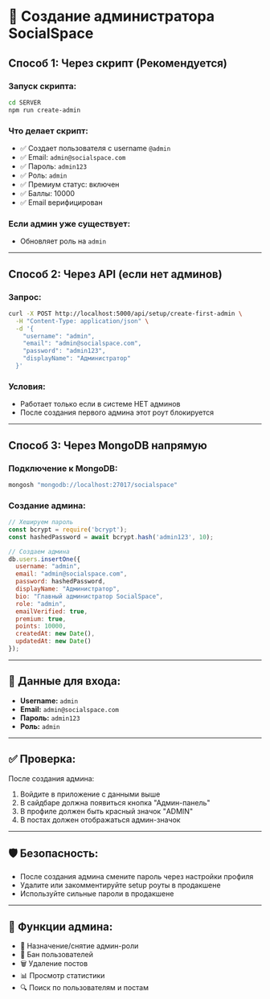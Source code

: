 # 🚀 Создание администратора SocialSpace

## Способ 1: Через скрипт (Рекомендуется)

### Запуск скрипта:
```bash
cd SERVER
npm run create-admin
```

### Что делает скрипт:
- ✅ Создает пользователя с username `@admin`
- ✅ Email: `admin@socialspace.com`
- ✅ Пароль: `admin123`
- ✅ Роль: `admin`
- ✅ Премиум статус: включен
- ✅ Баллы: 10000
- ✅ Email верифицирован

### Если админ уже существует:
- Обновляет роль на `admin`

---

## Способ 2: Через API (если нет админов)

### Запрос:
```bash
curl -X POST http://localhost:5000/api/setup/create-first-admin \
  -H "Content-Type: application/json" \
  -d '{
    "username": "admin",
    "email": "admin@socialspace.com", 
    "password": "admin123",
    "displayName": "Администратор"
  }'
```

### Условия:
- Работает только если в системе НЕТ админов
- После создания первого админа этот роут блокируется

---

## Способ 3: Через MongoDB напрямую

### Подключение к MongoDB:
```bash
mongosh "mongodb://localhost:27017/socialspace"
```

### Создание админа:
```javascript
// Хешируем пароль
const bcrypt = require('bcrypt');
const hashedPassword = await bcrypt.hash('admin123', 10);

// Создаем админа
db.users.insertOne({
  username: "admin",
  email: "admin@socialspace.com",
  password: hashedPassword,
  displayName: "Администратор",
  bio: "Главный администратор SocialSpace",
  role: "admin",
  emailVerified: true,
  premium: true,
  points: 10000,
  createdAt: new Date(),
  updatedAt: new Date()
});
```

---

## 🔐 Данные для входа:

- **Username:** `admin`
- **Email:** `admin@socialspace.com`
- **Пароль:** `admin123`
- **Роль:** `admin`

---

## ✅ Проверка:

После создания админа:
1. Войдите в приложение с данными выше
2. В сайдбаре должна появиться кнопка "Админ-панель"
3. В профиле должен быть красный значок "ADMIN"
4. В постах должен отображаться админ-значок

---

## 🛡️ Безопасность:

- После создания админа смените пароль через настройки профиля
- Удалите или закомментируйте setup роуты в продакшене
- Используйте сильные пароли в продакшене

---

## 🎯 Функции админа:

- 👑 Назначение/снятие админ-роли
- 🚫 Бан пользователей
- 🗑️ Удаление постов
- 📊 Просмотр статистики
- 🔍 Поиск по пользователям и постам
